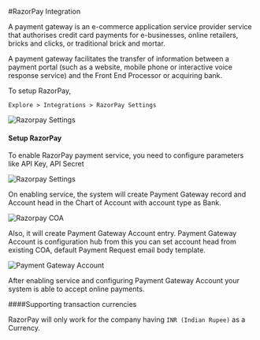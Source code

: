 <!-- add-breadcrumbs -->
#RazorPay Integration

A payment gateway is an e-commerce application service provider service that authorises credit card payments for e-businesses, online retailers, bricks and clicks, or traditional brick and mortar.

A payment gateway facilitates the transfer of information between a payment portal (such as a website, mobile phone or interactive voice response service) and the Front End Processor or acquiring bank.

To setup RazorPay,

`Explore > Integrations > RazorPay Settings`

<img class="screenshot" alt="Razorpay Settings" src="{{docs_base_url}}/v13/assets/img/setup/integrations/razorpay-api.gif">

#### Setup  RazorPay

To enable RazorPay payment service, you need to configure parameters like API Key, API Secret

<img class="screenshot" alt="Razorpay Settings" src="{{docs_base_url}}/v13/assets/img/setup/integrations/razorpay_settings.png">

On enabling service, the system will create Payment Gateway record and Account head in the Chart of Account with account type as Bank.

<img class="screenshot" alt="Razorpay COA" src="{{docs_base_url}}/v13/assets/img/setup/integrations/razorpay_coa.png">

Also, it will create Payment Gateway Account entry. Payment Gateway Account is configuration hub from this you can set account head from existing COA, default Payment Request email body template.

<img class="screenshot" alt="Payment Gateway Account" src="{{docs_base_url}}/v13/assets/img/setup/integrations/payment_gateway_account_razorpay.png">

After enabling service and configuring Payment Gateway Account your system is able to accept online payments.

####Supporting transaction currencies

RazorPay will only work for the company having `INR (Indian Rupee)` as a Currency.